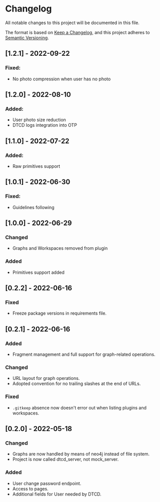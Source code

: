 # Changelog
All notable changes to this project will be documented in this file.

The format is based on [Keep a Changelog](https://keepachangelog.com/en/1.0.0/),
and this project adheres to [Semantic Versioning](https://semver.org/spec/v2.0.0.html).

## [1.2.1] - 2022-09-22
### Fixed:
- No photo compression when user has no photo

## [1.2.0] - 2022-08-10

### Added:
- User photo size reduction
- DTCD logs integration into OTP

## [1.1.0] - 2022-07-22

### Added:
- Raw primitives support

## [1.0.1] - 2022-06-30

### Fixed:
- Guidelines following

## [1.0.0] - 2022-06-29

### Changed
- Graphs and Workspaces removed from plugin

### Added
- Primitives support added

## [0.2.2] - 2022-06-16
### Fixed
- Freeze package versions in requirements file.

## [0.2.1] - 2022-06-16
### Added
- Fragment management and full support for graph-related operations.

### Changed
- URL layout for graph operations.
- Adopted convention for no trailing slashes at the end of URLs.

### Fixed
- `.gitkeep` absence now doesn't error out when listing plugins and workspaces.

## [0.2.0] - 2022-05-18
### Changed
- Graphs are now handled by means of neo4j instead of file system.
- Project is now called dtcd_server, not mock_server.

### Added
- User change password endpoint.
- Access to pages.
- Additional fields for User needed by DTCD.
